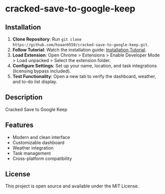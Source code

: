 # cracked-save-to-google-keep

## Installation
1. **Clone Repository**: Run `git clone https://github.com/hoaan9559/cracked-save-to-google-keep.git`.
2. **Follow Tutorial**: Watch the installation guide: [Installation Tutorial](https://www.youtube.com/watch?v=yVvvA8kaIuk).
3. **Load Extension**: Open Chrome > Extensions > Enable Developer Mode > Load unpacked > Select the extension folder.
4. **Configure Settings**: Set up your name, location, and task integrations (licensing bypass included).
5. **Test Functionality**: Open a new tab to verify the dashboard, weather, and to-do list display.

## Description
Cracked Save to Google Keep

## Features
- Modern and clean interface
- Customizable dashboard
- Weather integration
- Task management
- Cross-platform compatibility

## License
This project is open source and available under the MIT License.